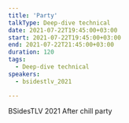 ```yaml
---
title: 'Party'
talkType: Deep-dive technical
date: 2021-07-22T19:45:00+03:00
start: 2021-07-22T19:45:00+03:00
end: 2021-07-22T21:45:00+03:00
duration: 120
tags:
  - Deep-dive technical
speakers:
  - bsidestlv_2021

---
```

BSidesTLV 2021 After chill party